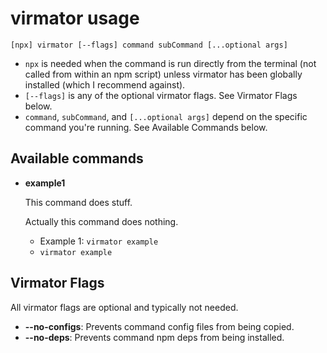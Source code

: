 # virmator usage

`[npx] virmator [--flags] command subCommand [...optional args]`

-   `npx` is needed when the command is run directly from the terminal (not called from within an npm script) unless virmator has been globally installed (which I recommend against).
-   `[--flags]` is any of the optional virmator flags. See Virmator Flags below.
-   `command`, `subCommand`, and `[...optional args]` depend on the specific command you're running. See Available Commands below.

## Available commands

-   **example1**

    This command does stuff.

    Actually this command does nothing.

    -   Example 1: `virmator example`
    -   `virmator example`

## Virmator Flags

All virmator flags are optional and typically not needed.

-   **--no-configs**: Prevents command config files from being copied.
-   **--no-deps**: Prevents command npm deps from being installed.
